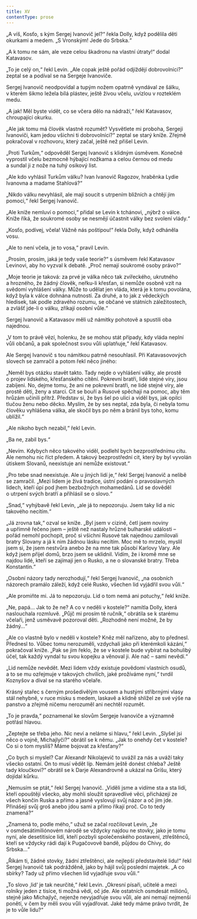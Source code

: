 ```yaml
---
title: XV
contentType: prose
---
```


<section>

„A víš, Kosťo, s kým Sergej Ivanovič jel?“ řekla Dolly, když podělila děti okurkami a medem. „S Vronským! Jede do Srbska.“

„A k tomu ne sám, ale veze celou škadronu na vlastní útraty!“ dodal Katavasov.

„To je celý on,“ řekl Levin. „Ale copak ještě pořád odjíždějí dobrovolníci?“ zeptal se a podíval se na Sergeje Ivanoviče.

Sergej Ivanovič neodpovídal a tupým nožem opatrně vyndával ze šálku, v kterém šikmo ležela bílá plástev, ještě živou včelu, uvízlou v rozteklém medu.

„A jak! Měl byste vidět, co se včera dělo na nádraží,“ řekl Katavasov, chroupající okurku.

„Ale jak tomu má člověk vlastně rozumět? Vysvětlete mi proboha, Sergeji Ivanoviči, kam jedou všichni ti dobrovolníci?“ zeptal se starý kníže. Zřejmě pokračoval v rozhovoru, který začal, ještě než přišel Levin.

„Proti Turkům,“ odpověděl Sergej Ivanovič s klidným úsměvem. Konečně vyprostil včelu bezmocně hýbající nožkama a celou černou od medu a sundal ji z nože na tuhý osikový list.

„Ale kdo vyhlásil Turkům válku? Ivan Ivanovič Ragozov, hraběnka Lydie Ivanovna a madame Stahlová?“

„Nikdo válku nevyhlásil, ale mají soucit s utrpením bližních a chtějí jim pomoci,“ řekl Sergej Ivanovič.

„Ale kníže nemluví o pomoci,“ přidal se Levin k tchánovi, „nýbrž o válce. Kníže říká, že soukromé osoby se nesmějí účastnit války bez svolení vlády.“

„Kosťo, podívej, včela! Vážně nás poštípou!“ řekla Dolly, když odháněla vosu.

„Ale to není včela, je to vosa,“ pravil Levin.

„Prosím, prosím, jaká je tedy vaše teorie?“ s úsměvem řekl Katavasov Levinovi, aby ho vyzval k debatě. „Proč nemají soukromé osoby právo?“

„Moje teorie je taková: za prvé je válka něco tak zvířeckého, ukrutného a hrozného, že žádný člověk, neřku-li křesťan, si nemůže osobně vzít na svědomí vyhlášení války. Může to udělat jen vláda, která je k tomu povolána, když byla k válce dohnána nutností. Za druhé, a to jak z vědeckých hledisek, tak podle zdravého rozumu, se občané ve státních záležitostech, a zvlášť jde-li o válku, zříkají osobní vůle.“

Sergej Ivanovič a Katavasov měli už námitky pohotově a spustili oba najednou.

„V tom to právě vězí, holenku, že se mohou stát případy, kdy vláda neplní vůli občanů, a pak společnost svou vůli uplatňuje,“ řekl Katavasov.

Ale Sergej Ivanovič s tou námitkou patrně nesouhlasil. Při Katavasovových slovech se zamračil a potom řekl něco jiného:

„Neměl bys otázku stavět takto. Tady nejde o vyhlášení války, ale prostě o projev lidského, křesťanského cítění. Pokrevní bratři, lidé stejné víry, jsou zabíjeni. No, dejme tomu, že ani ne pokrevní bratři, ne lidé stejné víry, ale prostě děti, ženy a starci. Cit se bouří a Rusové spěchají na pomoc, aby těm hrůzám učinili přítrž. Představ si, že bys šel po ulici a viděl bys, jak opilci tlučou ženu nebo děcko. Myslím, že by ses neptal, zda byla, či nebyla tomu člověku vyhlášena válka, ale skočil bys po něm a bránil bys toho, komu ublížil.“

„Ale nikoho bych nezabil,“ řekl Levin.

„Ba ne, zabil bys.“

„Nevím. Kdybych něco takového viděl, podlehl bych bezprostřednímu citu. Ale nemohu nic říct předem. A takový bezprostřední cit, který by byl vyvolán útiskem Slovanů, neexistuje ani nemůže existovat.“

„Pro tebe snad neexistuje. Ale u jiných lidí je,“ řekl Sergej Ivanovič a nelibě se zamračil. „Mezi lidem je živá tradice, ústní podání o pravoslavných lidech, kteří úpí pod jhem bezbožných mohamedánů. Lid se dověděl o utrpení svých bratří a přihlásil se o slovo.“

„Snad,“ vyhýbavě řekl Levin, „ale já to nepozoruju. Jsem taky lid a nic takového necítím.“

„Já zrovna tak,“ ozval se kníže. „Byl jsem v cizině, četl jsem noviny a upřímně řečeno jsem – ještě než nastaly hrůzné bulharské události – pořád nemohl pochopit, proč si všichni Rusové tak najednou zamilovali bratry Slovany a já k nim žádnou lásku necítím. Moc mě to mrzelo, myslil jsem si, že jsem nestvůra anebo že na mne tak působí Karlovy Vary. Ale když jsem přijel domů, brzo jsem se uklidnil. Vidím, že i kromě mne se najdou lidé, kteří se zajímají jen o Rusko, a ne o slovanské bratry. Třeba Konstantin.“

„Osobní názory tady nerozhodují,“ řekl Sergej Ivanovič, „na osobních názorech pramálo záleží, když celé Rusko, všechen lid vyjádřil svou vůli.“

„Ale promiňte mi. Já to nepozoruju. Lid o tom nemá ani potuchy,“ řekl kníže.

„Ne, papá… Jak to že ne? A co v neděli v kostele?“ namítla Dolly, která naslouchala rozmluvě. „Půjč mi prosím tě ručník,“ obrátila se k starému včelaři, jenž usměvavě pozoroval děti. „Rozhodně není možné, že by žádný…“

„Ale co vlastně bylo v neděli v kostele? Kněz měl nařízeno, aby to přednesl. Přednesl to. Vůbec tomu nerozuměli, vzdychali jako při kterémkoli kázání,“ pokračoval kníže. „Pak se jim řeklo, že se v kostele bude vybírat na bohulibý účel, tak každý vyndal tu svou kopejku a věnoval ji. Ale nač – sami nevědí.“

„Lid nemůže nevědět. Mezi lidem vždy existuje povědomí vlastních osudů, a to se mu ozřejmuje v takových chvílích, jaké prožíváme nyní,“ tvrdil Koznyšov a díval se na starého včelaře.

Krásný stařec s černým prošedivělým vousem a hustými stříbrnými vlasy stál nehybně, v ruce misku s medem, laskavě a klidně shlížel ze své výše na panstvo a zřejmě ničemu nerozuměl ani nechtěl rozumět.

„To je pravda,“ poznamenal ke slovům Sergeje Ivanoviče a významně potřásl hlavou.

„Zeptejte se třeba jeho. Nic neví a neláme si hlavu,“ řekl Levin. „Slyšel jsi něco o vojně, Michajlyči?“ obrátil se k němu. „Jak to onehdy čet v kostele? Co si o tom myslíš? Máme bojovat za křesťany?“

„Co bych si myslel? Car Alexandr Nikolajevič to uvážil za nás a uváží taky všecko ostatní. On to musí vědět líp. Nemám ještě donést chleba? Ještě tady kloučkovi?“ obrátil se k Darje Alexandrovně a ukázal na Gríšu, který dojídal kůrku.

„Nemusím se ptát,“ řekl Sergej Ivanovič. „Viděli jsme a vidíme sta a sta lidí, kteří opouštějí všecko, aby mohli sloužit spravedlivé věci, přicházejí ze všech končin Ruska a přímo a jasně vyslovují svůj názor a oč jim jde. Přinášejí svůj groš anebo jdou sami a přímo říkají proč. Co to tedy znamená?“

„Znamená to, podle mého,“ užuž se začal rozčilovat Levin, „že v osmdesátimiliónovém národě se vždycky najdou ne stovky, jako je tomu nyní, ale desetitisíce lidí, kteří pozbyli společenského postavení, ztřeštěnců, kteří se vždycky rádi dají k Pugačovově bandě, půjdou do Chivy, do Srbska…“

„Říkám ti, žádné stovky, žádní ztřeštěnci, ale nejlepší představitelé lidu!“ řekl Sergej Ivanovič tak podrážděně, jako by hájil svůj poslední majetek. „A co sbírky? Tady už přímo všechen lid vyjadřuje svou vůli.“

„To slovo ‚lid‘ je tak neurčité,“ řekl Levin. „Okresní písaři, učitelé a mezi rolníky jeden z tisíce, ti možná vědí, oč jde. Ale ostatních osmdesát miliónů, stejně jako Michajlyč, nejenže nevyjadřuje svou vůli, ale ani nemají nejmenší ponětí, v čem by měli svou vůli vyjadřovat. Jaké tedy máme právo tvrdit, že je to vůle lidu?“

</section>
